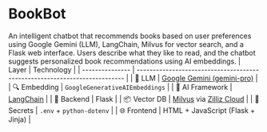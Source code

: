 # BookBot
An intelligent chatbot that recommends books based on user preferences using Google Gemini (LLM), LangChain, Milvus for vector search, and a Flask web interface. Users describe what they like to read, and the chatbot suggests personalized book recommendations using AI embeddings.
| Layer           | Technology                                                                 |
| --------------- | -------------------------------------------------------------------------- |
| 🤖 LLM          | [Google Gemini (gemini-pro)](https://ai.google.dev/gemini-api)             |
| 🔍 Embedding    | `GoogleGenerativeAIEmbeddings`                                             |
| 🧠 AI Framework | [LangChain](https://python.langchain.com/)                                 |
| 💬 Backend      | Flask                                                                      |
| 📦 Vector DB    | [Milvus](https://milvus.io/) via [Zilliz Cloud](https://cloud.zilliz.com/) |
| 🔐 Secrets      | `.env` + `python-dotenv`                                                   |
| 🌐 Frontend     | HTML + JavaScript (Flask + Jinja)                                          |
